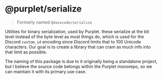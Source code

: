 # @purplet/serialize

> Formerly named `@davecode/serialize`

Utilities for binary serialization, used by Purplet. these serialize at the bit level instead of the byte level as most things do, which is used for the Discord `custom_id` encoding since Discord limits that to 100 Unicode characters. Our goal is to create a library that can cram as much info into that limit as possible.

The naming of this package is due to it originally being a standalone project, but I believe the source code belongs within the Purplet monorepo, so we can maintain it with its primary use case.
